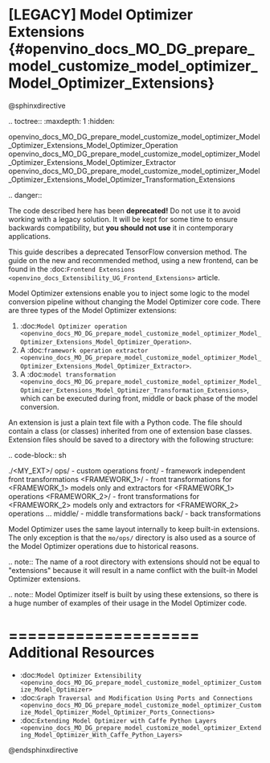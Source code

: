 # [LEGACY] Model Optimizer Extensions {#openvino_docs_MO_DG_prepare_model_customize_model_optimizer_Model_Optimizer_Extensions}

@sphinxdirective

.. toctree::
   :maxdepth: 1
   :hidden:

   openvino_docs_MO_DG_prepare_model_customize_model_optimizer_Model_Optimizer_Extensions_Model_Optimizer_Operation
   openvino_docs_MO_DG_prepare_model_customize_model_optimizer_Model_Optimizer_Extensions_Model_Optimizer_Extractor
   openvino_docs_MO_DG_prepare_model_customize_model_optimizer_Model_Optimizer_Extensions_Model_Optimizer_Transformation_Extensions

.. danger::

   The code described here has been **deprecated!** Do not use it to avoid working with a legacy solution. It will be kept for some time to ensure backwards compatibility, but **you should not use** it in contemporary applications.

   This guide describes a deprecated TensorFlow conversion method. The guide on the new and recommended method, using a new frontend, can be found in the  :doc:`Frontend Extensions <openvino_docs_Extensibility_UG_Frontend_Extensions>` article. 

Model Optimizer extensions enable you to inject some logic to the model conversion pipeline without changing the Model
Optimizer core code. There are three types of the Model Optimizer extensions:

1. :doc:`Model Optimizer operation <openvino_docs_MO_DG_prepare_model_customize_model_optimizer_Model_Optimizer_Extensions_Model_Optimizer_Operation>`.
2. A :doc:`framework operation extractor <openvino_docs_MO_DG_prepare_model_customize_model_optimizer_Model_Optimizer_Extensions_Model_Optimizer_Extractor>`.
3. A :doc:`model transformation <openvino_docs_MO_DG_prepare_model_customize_model_optimizer_Model_Optimizer_Extensions_Model_Optimizer_Transformation_Extensions>`, which can be executed during front, middle or back phase of the model conversion.

An extension is just a plain text file with a Python code. The file should contain a class (or classes) inherited from
one of extension base classes. Extension files should be saved to a directory with the following structure:

.. code-block:: sh
   
   ./<MY_EXT>/
              ops/                  - custom operations
              front/                - framework independent front transformations
                    <FRAMEWORK_1>/  - front transformations for <FRAMEWORK_1> models only and extractors for <FRAMEWORK_1> operations
                    <FRAMEWORK_2>/  - front transformations for <FRAMEWORK_2> models only and extractors for <FRAMEWORK_2> operations
                    ...
              middle/               - middle transformations
              back/                 - back transformations

Model Optimizer uses the same layout internally to keep built-in extensions. The only exception is that the 
``mo/ops/`` directory is also used as a source of the Model Optimizer operations due to historical reasons.

.. note:: 
   The name of a root directory with extensions should not be equal to "extensions" because it will result in a name conflict with the built-in Model Optimizer extensions.

.. note:: 
   Model Optimizer itself is built by using these extensions, so there is a huge number of examples of their usage in the Model Optimizer code.

====================
Additional Resources
====================

* :doc:`Model Optimizer Extensibility <openvino_docs_MO_DG_prepare_model_customize_model_optimizer_Customize_Model_Optimizer>`
* :doc:`Graph Traversal and Modification Using Ports and Connections <openvino_docs_MO_DG_prepare_model_customize_model_optimizer_Customize_Model_Optimizer_Model_Optimizer_Ports_Connections>`
* :doc:`Extending Model Optimizer with Caffe Python Layers <openvino_docs_MO_DG_prepare_model_customize_model_optimizer_Extending_Model_Optimizer_With_Caffe_Python_Layers>`

@endsphinxdirective